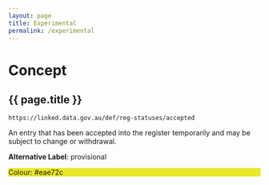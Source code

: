 ```yaml
---
layout: page
title: Experimental
permalink: /experimental
---
```

# Concept

## {{ page.title }}

`https://linked.data.gov.au/def/reg-statuses/accepted`

An entry that has been accepted into the register temporarily and may be subject to change or withdrawal.

**Alternative Label**: provisional

<div style="background-color: #eae72c; display: block;">Colour: #eae72c</div>